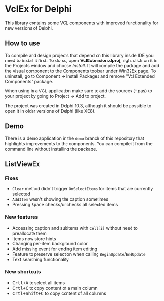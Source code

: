 # VclEx for Delphi

This library contains some VCL components with improved functionality for new versions of Delphi.

## How to use

To compile and design projects that depend on this library inside IDE you need to install it first. To do so, open **VclExtension.dproj**, right click on it in the Projects window and choose _Install_. It will compile the package and add the visual component to the Components toolbar under Win32Ex page. To uninstall, go to Component -> Install Packages and remove "Vcl Extended Components" package.

When using in a VCL application make sure to add the sources (*.pas) to your project by going to Project -> Add to project.

The project was created in Delphi 10.3, although it should be possible to open it in older versions of Delphi (like XE8).

## Demo

There is a demo application in the `demo` branch of this repository that highlights improvements to the components. You can compile it from the command line without installing the package.

## ListViewEx

### Fixes
 - `Clear` method didn't trigger `OnSelectItems` for items that are currently selected
 - `AddItem` wasn't showing the caption sometimes
 - Pressing <kbd>Space</kbd> checks/unchecks all selected items

### New features
 - Accessing caption and subitems with `Cell[i]` without need to preallocate them
 - Items now store hints
 - Changing per-item background color
 - Add missing event for ending item editing
 - Feature to preserve selection when calling `BeginUpdate`/`EndUpdate`
 - Text searching functionality

### New shortcuts
 - <kbd>Crtl+A</kbd> to select all items
 - <kbd>Crtl+C</kbd> to copy content of a main column
 - <kbd>Crtl+Shift+C</kbd> to copy content of all columns